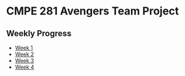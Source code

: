 # CMPE 281 Avengers Team Project

## Weekly Progress

* [Week 1](https://github.com/nguyensjsu/fa18-281-avengers/blob/master/Team%20Meetings%20Log/Team_Meeting_%231.md)
* [Week 2](https://github.com/nguyensjsu/fa18-281-avengers/blob/master/Team%20Meetings%20Log/Team_Meeting_%232.md)
* [Week 3](https://github.com/nguyensjsu/fa18-281-avengers/blob/master/Team%20Meetings%20Log/Team_meeting_%233.md)
* [Week 4](https://github.com/nguyensjsu/fa18-281-avengers/blob/master/Team%20Meetings%20Log/Team_meeting_%234.md)
